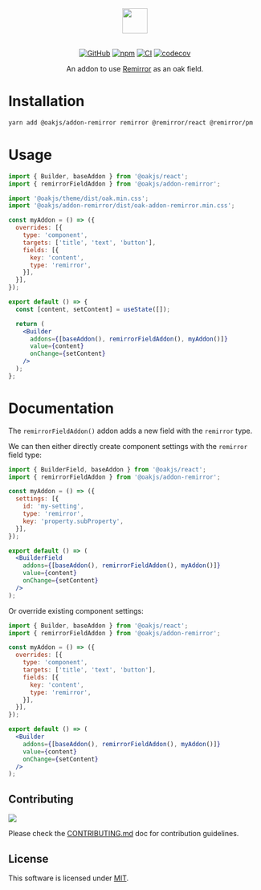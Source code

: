 <div align="center">

<picture>
  <source media="(prefers-color-scheme: dark)" srcset="https://cdn.junipero.design/images/oak-logo-light.svg" />
  <img src="https://cdn.junipero.design/images/oak-logo.svg" height="50" />
</picture>

<br />
<br />

[![GitHub](https://img.shields.io/github/license/p3ol/oak.svg)](https://github.com/p3ol/oak)
[![npm](https://img.shields.io/npm/v/@oakjs/addon-remirror.svg)](https://www.npmjs.com/package/@oakjs/addon-remirror)
[![CI](https://github.com/p3ol/oak/actions/workflows/ci.yml/badge.svg)](https://github.com/p3ol/oak/actions/workflows/ci.yml)
[![codecov](https://codecov.io/gh/p3ol/oak/branch/master/graph/badge.svg)](https://codecov.io/gh/p3ol/oak)

An addon to use [Remirror]() as an oak field.</p>

</div>

# Installation

```sh
yarn add @oakjs/addon-remirror remirror @remirror/react @remirror/pm
```

# Usage

```jsx
import { Builder, baseAddon } from '@oakjs/react';
import { remirrorFieldAddon } from '@oakjs/addon-remirror';

import '@oakjs/theme/dist/oak.min.css';
import '@oakjs/addon-remirror/dist/oak-addon-remirror.min.css';

const myAddon = () => ({
  overrides: [{
    type: 'component',
    targets: ['title', 'text', 'button'],
    fields: [{
      key: 'content',
      type: 'remirror',
    }],
  }],
});

export default () => {
  const [content, setContent] = useState([]);

  return (
    <Builder
      addons={[baseAddon(), remirrorFieldAddon(), myAddon()]}
      value={content}
      onChange={setContent}
    />
  );
};
```

# Documentation

The `remirrorFieldAddon()` addon adds a new field with the `remirror` type.

We can then either directly create component settings with the `remirror` field type:

```jsx
import { BuilderField, baseAddon } from '@oakjs/react';
import { remirrorFieldAddon } from '@oakjs/addon-remirror';

const myAddon = () => ({
  settings: [{
    id: 'my-setting',
    type: 'remirror',
    key: 'property.subProperty',
  }],
});

export default () => (
  <BuilderField
    addons={[baseAddon(), remirrorFieldAddon(), myAddon()]}
    value={content}
    onChange={setContent}
  />
);
```

Or override existing component settings:

```jsx
import { Builder, baseAddon } from '@oakjs/react';
import { remirrorFieldAddon } from '@oakjs/addon-remirror';

const myAddon = () => ({
  overrides: [{
    type: 'component',
    targets: ['title', 'text', 'button'],
    fields: [{
      key: 'content',
      type: 'remirror',
    }],
  }],
});

export default () => (
  <Builder
    addons={[baseAddon(), remirrorFieldAddon(), myAddon()]}
    value={content}
    onChange={setContent}
  />
);
```

## Contributing

[![](https://contrib.rocks/image?repo=p3ol/oak)](https://github.com/p3ol/oak/graphs/contributors)

Please check the [CONTRIBUTING.md](https://github.com/p3ol/oak/blob/master/CONTRIBUTING.md) doc for contribution guidelines.


## License

This software is licensed under [MIT](https://github.com/p3ol/oak/blob/master/LICENSE).
